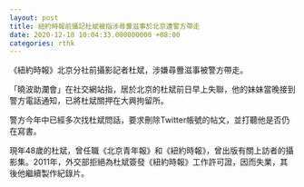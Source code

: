 ```yaml
---
layout: post
title: 紐約時報前攝記杜斌被指涉尋釁滋事於北京遭警方帶走
date: 2020-12-18 10:04:33.000000000 +08:00
categories: rthk
---
```


《紐約時報》北京分社前攝影記者杜斌，涉嫌尋釁滋事被警方帶走。

「曉波助瀾會」在社交網站指，居於北京的杜斌前日早上失聯，他的妹妹當晚接到警方電話通知，已將杜斌關押在大興拘留所。

警方今年中已經多次找杜斌問話，要求刪除Twitter帳號的帖文，並打聽他是否仍在寫書。

現年48歲的杜斌，曾任職《北京青年報》和《紐約時報》，曾出版有關上訪者的攝影集。2011年，外交部拒絕為杜斌簽發《紐約時報》工作許可證，因而失業，其後他繼續製作紀錄片。
